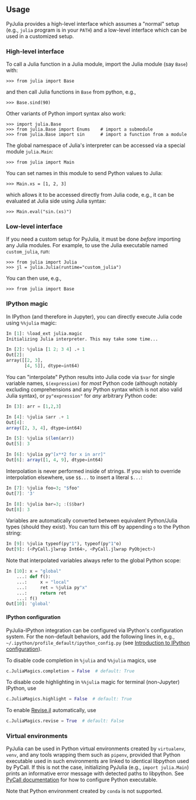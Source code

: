 Usage
-----

PyJulia provides a high-level interface which assumes a "normal" setup
(e.g., `julia` program is in your `PATH`) and a low-level interface
which can be used in a customized setup.

### High-level interface

To call a Julia function in a Julia module, import the Julia module
(say `Base`) with:

```pycon
>>> from julia import Base
```

and then call Julia functions in `Base` from python, e.g.,

```pycon
>>> Base.sind(90)
```

Other variants of Python import syntax also work:

```pycon
>>> import julia.Base
>>> from julia.Base import Enums    # import a submodule
>>> from julia.Base import sin      # import a function from a module
```

The global namespace of Julia's interpreter can be accessed via a
special module `julia.Main`:

```pycon
>>> from julia import Main
```

You can set names in this module to send Python values to Julia:

```pycon
>>> Main.xs = [1, 2, 3]
```

which allows it to be accessed directly from Julia code, e.g., it can
be evaluated at Julia side using Julia syntax:

```pycon
>>> Main.eval("sin.(xs)")
```

### Low-level interface

If you need a custom setup for PyJulia, it must be done *before*
importing any Julia modules.  For example, to use the Julia
executable named `custom_julia`, run:

```pycon
>>> from julia import Julia
>>> jl = julia.Julia(runtime="custom_julia")
```

You can then use, e.g.,

```pycon
>>> from julia import Base
```

### IPython magic

In IPython (and therefore in Jupyter), you can directly execute Julia code using `%%julia` magic:

```python
In [1]: %load_ext julia.magic
Initializing Julia interpreter. This may take some time...

In [2]: %julia [1 2; 3 4] .+ 1 
Out[2]: 
array([[2, 3],
       [4, 5]], dtype=int64)
```

You can "interpolate" Python results into Julia code via `$var` for single variable names, `$(expression)` for *most* Python code (although notably excluding comprehensions and any Python syntax which is not also valid Julia syntax), or `py"expression"` for *any* arbitrary Python code:

```julia
In [3]: arr = [1,2,3]

In [4]: %julia $arr .+ 1
Out[4]: 
array([2, 3, 4], dtype=int64)

In [5]: %julia $(len(arr))
Out[5]: 3

In [6]: %julia py"[x**2 for x in arr]"
Out[6]: array([1, 4, 9], dtype=int64)
```

Interpolation is never performed inside of strings. If you wish to override interpolation elsewhere, use `$$...` to insert a literal `$...`:

```julia
In [7]: %julia foo=3; "$foo"
Out[7]: '3'

In [8]: %julia bar=3; :($$bar)
Out[8]: 3
```

Variables are automatically converted between equivalent Python/Julia types (should they exist). You can turn this off by appending `o` to the Python string:

```python
In [9]: %julia typeof(py"1"), typeof(py"1"o)
Out[9]: (<PyCall.jlwrap Int64>, <PyCall.jlwrap PyObject>)
```

Note that interpolated variables always refer to the global Python scope:

```python
In [10]: x = "global"
    ...: def f():
    ...:     x = "local"
    ...:     ret = %julia py"x"
    ...:     return ret
    ...: f()
Out[10]: 'global'
```

#### IPython configuration

PyJulia-IPython integration can be configured via IPython's
configuration system.  For the non-default behaviors, add the
following lines in, e.g.,
``~/.ipython/profile_default/ipython_config.py`` (see
[Introduction to IPython configuration](https://ipython.readthedocs.io/en/stable/config/intro.html)).

To disable code completion in ``%julia`` and ``%%julia`` magics, use

```python
c.JuliaMagics.completion = False  # default: True
```

To disable code highlighting in ``%%julia`` magic for terminal
(non-Jupyter) IPython, use

```python
c.JuliaMagics.highlight = False  # default: True
```

To enable [Revise.jl](https://github.com/timholy/Revise.jl)
automatically, use

```python
c.JuliaMagics.revise = True  # default: False
```

### Virtual environments

PyJulia can be used in Python virtual environments created by
`virtualenv`, `venv`, and any tools wrapping them such as `pipenv`,
provided that Python executable used in such environments are linked
to identical libpython used by PyCall.  If this is not the case,
initializing PyJulia (e.g., `import julia.Main`) prints an informative
error message with detected paths to libpython.  See
[PyCall documentation](https://github.com/JuliaPy/PyCall.jl) for how
to configure Python executable.

Note that Python environment created by `conda` is not supported.
